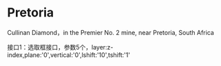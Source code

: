 # Pretoria
Cullinan Diamond，in the Premier No. 2 mine, near Pretoria, South Africa

接口1：选取框接口，参数5个，layer:z-index,plane:'0',vertical:'0',lshift:'10',tshift:'1'
		